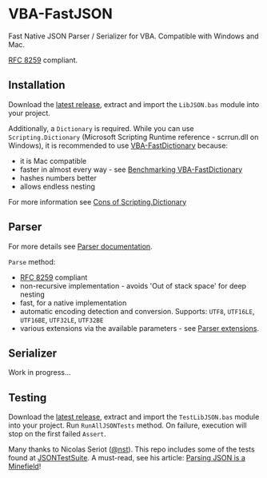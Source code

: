 # VBA-FastJSON
Fast Native JSON Parser / Serializer for VBA. Compatible with Windows and Mac.

[RFC 8259](https://datatracker.ietf.org/doc/html/rfc8259) compliant.

## Installation

Download the [latest release](https://github.com/cristianbuse/VBA-FastJSON/releases/latest), extract and import the ```LibJSON.bas``` module into your project.

Additionally, a ```Dictionary``` is required. While you can use ```Scripting.Dictionary``` (Microsoft Scripting Runtime reference - scrrun.dll on Windows), it is recommended to use [VBA-FastDictionary](https://github.com/cristianbuse/VBA-FastDictionary) because:
- it is Mac compatible
- faster in almost every way - see [Benchmarking VBA-FastDictionary](https://github.com/cristianbuse/VBA-FastDictionary/blob/master/benchmarking/README.md)
- hashes numbers better
- allows endless nesting

For more information see [Cons of Scripting.Dictionary](https://github.com/cristianbuse/VBA-FastDictionary/blob/master/benchmarking/README.md#scriptingdictionary)

## Parser

For more details see [Parser documentation](https://github.com/cristianbuse/VBA-FastJSON/blob/master/Documentation.md#parser).

```Parse``` method: 
- [RFC 8259](https://datatracker.ietf.org/doc/html/rfc8259) compliant
- non-recursive implementation - avoids 'Out of stack space' for deep nesting
- fast, for a native implementation 
- automatic encoding detection and conversion. Supports: ```UTF8```, ```UTF16LE```, ```UTF16BE```, ```UTF32LE```, ```UTF32BE```
- various extensions via the available parameters - see [Parser extensions](https://github.com/cristianbuse/VBA-FastJSON/blob/master/Documentation.md#extensions).

## Serializer

Work in progress...

## Testing

Download the [latest release](https://github.com/cristianbuse/VBA-FastJSON/releases/latest), extract and import the ```TestLibJSON.bas``` module into your project. Run ```RunAllJSONTests``` method. On failure, execution will stop on the first failed ```Assert```.

Many thanks to Nicolas Seriot ([@nst](https://github.com/nst)). This repo includes some of the tests found at [JSONTestSuite](https://github.com/nst/JSONTestSuite). A must-read, see his article: [Parsing JSON is a Minefield](https://seriot.ch/projects/parsing_json.html)!
